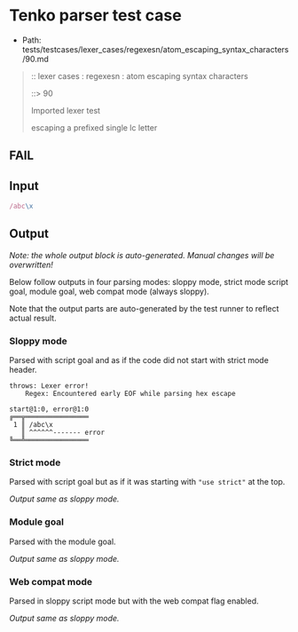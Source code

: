 # Tenko parser test case

- Path: tests/testcases/lexer_cases/regexesn/atom_escaping_syntax_characters/90.md

> :: lexer cases : regexesn : atom escaping syntax characters
>
> ::> 90
>
> Imported lexer test
>
> escaping a prefixed single lc letter

## FAIL

## Input

`````js
/abc\x
`````

## Output

_Note: the whole output block is auto-generated. Manual changes will be overwritten!_

Below follow outputs in four parsing modes: sloppy mode, strict mode script goal, module goal, web compat mode (always sloppy).

Note that the output parts are auto-generated by the test runner to reflect actual result.

### Sloppy mode

Parsed with script goal and as if the code did not start with strict mode header.

`````
throws: Lexer error!
    Regex: Encountered early EOF while parsing hex escape

start@1:0, error@1:0
╔══╦════════════════
 1 ║ /abc\x
   ║ ^^^^^^------- error
╚══╩════════════════

`````

### Strict mode

Parsed with script goal but as if it was starting with `"use strict"` at the top.

_Output same as sloppy mode._

### Module goal

Parsed with the module goal.

_Output same as sloppy mode._

### Web compat mode

Parsed in sloppy script mode but with the web compat flag enabled.

_Output same as sloppy mode._
